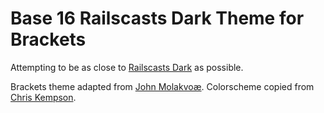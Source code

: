 Base 16 Railscasts Dark Theme for Brackets
============================

Attempting to be as close to [Railscasts Dark](http://chriskempson.github.io/base16/#railscasts) as possible.

Brackets theme adapted from [John Molakvoæ](https://github.com/skjnldsv/default-dark).
Colorscheme copied from [Chris Kempson](http://chriskempson.com).
